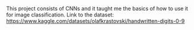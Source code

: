 This project consists of CNNs and it taught me the basics of how to use it for image classification.
Link to the dataset: 
https://www.kaggle.com/datasets/olafkrastovski/handwritten-digits-0-9
